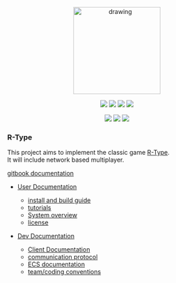 <p align="center">
    <img src="https://cdn.dribbble.com/users/664697/screenshots/6458763/r-logo.png" alt="drawing" width="200">
    <p align="center">
        <img src="https://badgen.net/github/stars/Epitech-R-Type/R-Type?color=purple">
        <img src="https://badgen.net/github/contributors/Epitech-R-Type/R-Type?color=green">
        <img src="https://badgen.net/github/branches/Epitech-R-Type/R-Type?color=pink">
        <img src="https://badgen.net/github/commits/Epitech-R-Type/R-Type/main?color=orange">
    </p>
    <p align="center">
        <img src="https://github.com/Epitech-R-Type/R-Type/actions/workflows/build_linux.yml/badge.svg?branch=main">
        <img src="https://github.com/Epitech-R-Type/R-Type/actions/workflows/build_windows.yml/badge.svg?branch=main">
        <img src="https://github.com/Epitech-R-Type/R-Type/actions/workflows/linter.yml/badge.svg?branch=main">
    </p>
</p>

### R-Type

This project aims to implement the classic game [R-Type](https://wikiless.sethforprivacy.com/wiki/R-Type?lang=en).\
It will include network based multiplayer.

[gitbook documentation](https://r-type-1.gitbook.io/r-type-documentation/)

*   [User Documentation](user-documentation/)

    * [install and build guide](user-documentation/install-and-build-guide.md)
    * [tutorials](user-documentation/tutorials/)
    * [System overview](user-documentation/systems-overview.md)
    * [license](user-documentation/license.md)


* [Dev Documentation](dev-documentation/)
  * [Client Documentation](dev-documentation/client-documentation.md)
  * [communication protocol](dev-documentation/comunication-protocol.md)
  * [ECS documentation](dev-documentation/ecs-documentation.md)
  * [team/coding conventions](dev-documentation/team-coding-conventions.md)
